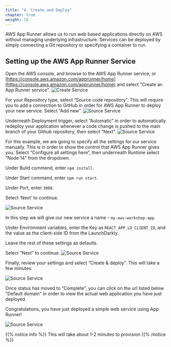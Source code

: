 ```yaml
---
title: "4. Create and Deploy"
chapter: true
weight: 18
---
```


AWS App Runner allows us to run web based applications directly on AWS without managing underlying infrastructure. Services can be deployed by simply connecting a Git repository or specifying a container to run. 

## Setting up the AWS App Runner Service

Open the AWS console, and browse to the AWS App Runner service, or [https://console.aws.amazon.com/apprunner/home](https://console.aws.amazon.com/apprunner/home) and select "Create an App Runner service".
![Create Service](/images/setup/service-create-service.png)

For your Repository type, select “Source code repository”. This will require you to add a connection to GitHub in order for AWS App Runner to deploy your new service. Select “Add new”.
![Source Service](/images/setup/source-service.png)

Underneath Deployment trigger, select “Automatic” in order to automatically redeploy your application whenever a code change is pushed to the main branch of your Github repository, then select “Next”.
![Source Service](/images/setup/deployment-settings.png)

For this example, we are going to specify all the settings for our service manually. This is in order to show the control that AWS App Runner gives you. Select “Configure all settings here”, then underneath Runtime select “Node 14” from the dropdown.

Under Build commend, enter `npm install`.

Under Start command, enter `npm run start`.

Under Port, enter `3000`.

Select ‘Next’ to continue.

![Source Service](/images/setup/configure-build.png)

In this step we will give our new service a name - `my-aws-workshop-app`.

Under Environment variables, enter the Key as `REACT_APP_LD_CLIENT_ID`, and the value as the client-side ID from the LaunchDarkly.

Leave the rest of these settings as defaults.

Select “Next” to continue.
![Source Service](/images/setup/configure-service.png)

Finally, review your settings and select “Create & deploy”. This will take a few minutes.

![Source Service](/images/setup/service-deploying.png)

Once status has moved to “Complete", you can click on the url listed below "Default domain" in order to view the actual web application you have just deployed.

Congratulations, you have just deployed a simple web service using App Runner!

![Source Service](/images/setup/full-app-demo.png)


{{% notice info %}}
This will take about 1-2 minutes to provision
{{% /notice %}}
